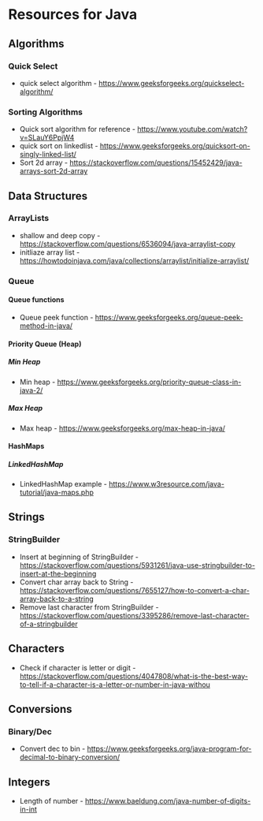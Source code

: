 # Resources for Java

## Algorithms
### Quick Select
* quick select algorithm - https://www.geeksforgeeks.org/quickselect-algorithm/

### Sorting Algorithms
* Quick sort algorithm for reference - https://www.youtube.com/watch?v=SLauY6PpjW4
* quick sort on linkedlist - https://www.geeksforgeeks.org/quicksort-on-singly-linked-list/
* Sort 2d array - https://stackoverflow.com/questions/15452429/java-arrays-sort-2d-array


## Data Structures
### ArrayLists
* shallow and deep copy - https://stackoverflow.com/questions/6536094/java-arraylist-copy
* initliaze array list - https://howtodoinjava.com/java/collections/arraylist/initialize-arraylist/

### Queue
#### Queue functions
* Queue peek function - https://www.geeksforgeeks.org/queue-peek-method-in-java/

#### Priority Queue (Heap)
##### Min Heap
* Min heap - https://www.geeksforgeeks.org/priority-queue-class-in-java-2/
##### Max Heap
* Max heap - https://www.geeksforgeeks.org/max-heap-in-java/

#### HashMaps
##### LinkedHashMap
* LinkedHashMap example - https://www.w3resource.com/java-tutorial/java-maps.php

## Strings
### StringBuilder
* Insert at beginning of StringBuilder - https://stackoverflow.com/questions/5931261/java-use-stringbuilder-to-insert-at-the-beginning
* Convert char array back to String - https://stackoverflow.com/questions/7655127/how-to-convert-a-char-array-back-to-a-string
* Remove last character from StringBuilder - https://stackoverflow.com/questions/3395286/remove-last-character-of-a-stringbuilder

## Characters
 * Check if character is letter or digit - https://stackoverflow.com/questions/4047808/what-is-the-best-way-to-tell-if-a-character-is-a-letter-or-number-in-java-withou

## Conversions
### Binary/Dec
* Convert dec to bin - https://www.geeksforgeeks.org/java-program-for-decimal-to-binary-conversion/

## Integers
* Length of number - https://www.baeldung.com/java-number-of-digits-in-int

